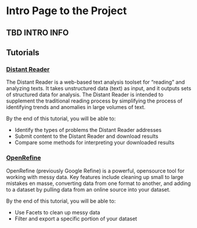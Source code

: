 # Intro Page to the Project
## TBD INTRO INFO

## Tutorials
### [Distant Reader](distantreader.md)
The Distant Reader is a web-based text analysis toolset for “reading” and analyzing texts. It takes unstructured data (text) as input, and it outputs sets of structured data for analysis. The Distant Reader is intended to supplement the traditional reading process by simplifying the process of identifying trends and anomalies in large volumes of text.

By the end of this tutorial, you will be able to:
* Identify the types of problems the Distant Reader addresses
* Submit content to the Distant Reader and download results
* Compare some methods for interpreting your downloaded results

### [OpenRefine](openrefine.md)
OpenRefine (previously Google Refine) is a powerful, opensource tool for working with messy data. Key features include cleaning up small to large mistakes en masse, converting data from one format to another, and adding to a dataset by pulling data from an online source into your dataset.

By the end of this tutorial, you will be able to:
* Use Facets to clean up messy data
* Filter and export a specific portion of your dataset
